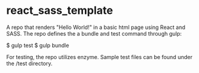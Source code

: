 # react_sass_template

A repo that renders "Hello World!" in a basic html page using React and SASS. 
The repo defines the a bundle and test command through gulp:   

 $ gulp test
 $ gulp bundle
 
For testing, the repo utilizes enzyme. Sample test files can be found under 
the /test directory.